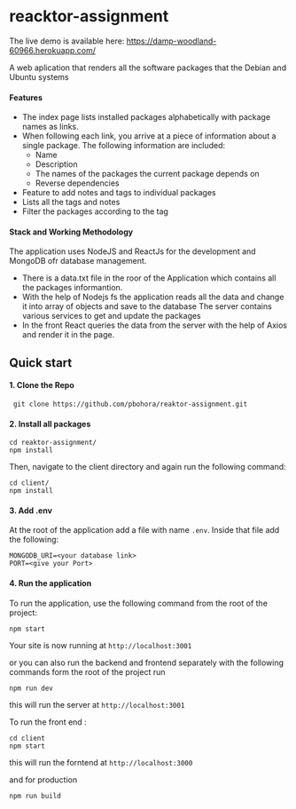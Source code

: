 # reacktor-assignment
The live demo is available here: https://damp-woodland-60966.herokuapp.com/

A web aplication that renders all the software packages that the Debian and Ubuntu systems 
#### Features
- The index page lists installed packages alphabetically with package names as links.
- When following each link, you arrive at a piece of information about a single package. The following information are included:
   - Name
   - Description
   - The names of the packages the current package depends on
   - Reverse dependencies
 - Feature to add notes and tags to individual packages
 - Lists all the tags and notes
 - Filter the packages according to the tag
 
 #### Stack and Working Methodology
 The application uses NodeJS and ReactJs for the development and MongoDB ofr database management. 
- There is a data.txt file in the roor of the Application which contains all the packages informantion. 
- With the help of Nodejs fs the application reads all the data and change it into array of objects and save to the database
 The server contains various services to get and update the packages
- In the front React queries the data from the server with the help of Axios and render it in the page.

## Quick start

#### 1. Clone the Repo
` git clone https://github.com/pbohora/reaktor-assignment.git`

#### 2. Install all packages
```
cd reaktor-assignment/
npm install
```
Then, navigate to the client directory and again run the following command:
```
cd client/
npm install
```
#### 3. Add .env
At the root of the application add a file with name `.env`. Inside that file add the following:
```
MONGODB_URI=<your database link>
PORT=<give your Port>
```
#### 4. Run the application 
To run the application, use the following command from the root of the project:
```
npm start
```
Your site is now running at `http://localhost:3001`

or you can also run the backend and frontend separately with the following commands
form the root of the project run
```
npm run dev
```
this will run the server at `http://localhost:3001`

To run the front end :
```
cd client 
npm start
``` 
this will run the forntend at `http://localhost:3000`

and for production
```
npm run build
```


